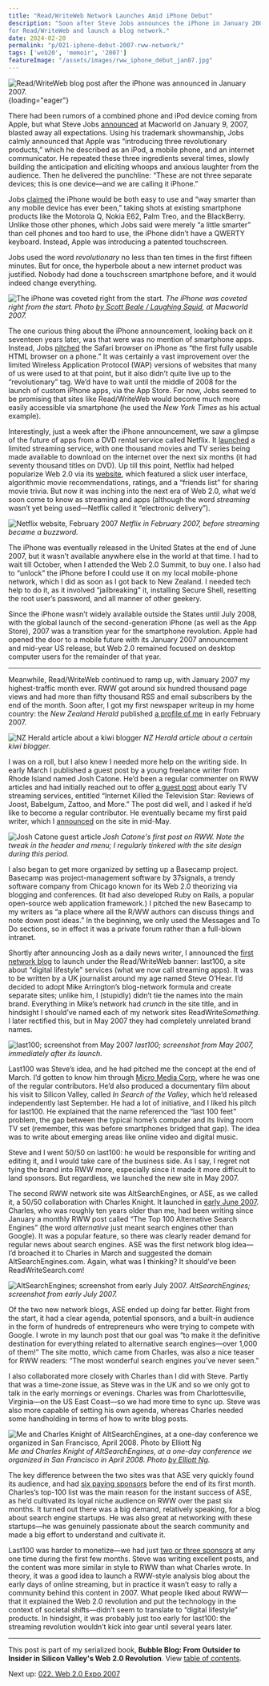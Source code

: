 ```yaml
---
title: "Read/WriteWeb Network Launches Amid iPhone Debut"
description: "Soon after Steve Jobs announces the iPhone in January 2007, I hire my first paid writer 
for Read/WriteWeb and launch a blog network."
date: 2024-02-20
permalink: "p/021-iphone-debut-2007-rww-network/"
tags: ['web20', 'memoir', '2007']
featureImage: "/assets/images/rww_iphone_debut_jan07.jpg"
---
```


![Read/WriteWeb blog post after the iPhone was announced in January 2007.](/assets/images/rww_iphone_debut_jan07.jpg "Read/WriteWeb blog post after the iPhone was announced in January 2007."){loading="eager"}

There had been rumors of a combined phone and iPod device coming from Apple, but what Steve Jobs [announced](https://www.youtube.com/watch?v=wGoM_wVrwng) at Macworld on January 9, 2007, blasted away all expectations. Using his trademark showmanship, Jobs calmly announced that Apple was “introducing three revolutionary products,” which he described as an iPod, a mobile phone, and an internet communicator. He repeated these three ingredients several times, slowly building the anticipation and eliciting whoops and anxious laughter from the audience. Then he delivered the punchline: “These are not three separate devices; this is one device—and we are calling it iPhone.”

Jobs [claimed](https://singjupost.com/wp-content/uploads/2014/07/Steve-Jobs-iPhone-2007-Presentation-Full-Transcript.pdf) the iPhone would be both easy to use and “way smarter than any mobile device has ever been,” taking shots at existing smartphone products like the Motorola Q, Nokia E62, Palm Treo, and the BlackBerry. Unlike those other phones, which Jobs said were merely “a little smarter” than cell phones and too hard to use, the iPhone didn’t have a QWERTY keyboard. Instead, Apple was introducing a patented touchscreen.

Jobs used the word *revolutionary* no less than ten times in the first fifteen minutes. But for once, the hyperbole about a new internet product was justified. Nobody had done a touchscreen smartphone before, and it would indeed change everything.

![The iPhone was coveted right from the start.](/assets/images/353229780_fe7be7cb3d_o.jpg)
*The iPhone was coveted right from the start. Photo [by Scott Beale / Laughing Squid](https://laughingsquid.com/macworld-2007-photos/), at Macworld 2007.*

The one curious thing about the iPhone announcement, looking back on it seventeen years later, was that were was no mention of smartphone apps. Instead, Jobs [pitched](https://thenextweb.com/news/genius-annotated-with-genius) the Safari browser on iPhone as “the first fully usable HTML browser on a phone.” It was certainly a vast improvement over the limited Wireless Application Protocol (WAP) versions of websites that many of us were used to at that point, but it also didn’t quite live up to the “revolutionary” tag. We’d have to wait until the middle of 2008 for the launch of custom iPhone apps, via the App Store. For now, Jobs seemed to be promising that sites like Read/WriteWeb would become much more easily accessible via smartphone (he used the *New York Times* as his actual example).

Interestingly, just a week after the iPhone announcement, we saw a glimpse of the future of apps from a DVD rental service called Netflix. It [launched](https://web.archive.org/web/20071018042331/http://www.netflix.com/MediaCenter?id=5384) a limited streaming service, with one thousand movies and TV series being made available to download on the internet over the next six months (it had seventy thousand titles on DVD). Up till this point, Netflix had helped popularize Web 2.0 via its [website](https://web.archive.org/web/20070211020657/http://www.netflix.com/MediaCenter?id=5379&hnjr=8), which featured a slick user interface, algorithmic movie recommendations, ratings, and a “friends list” for sharing movie trivia. But now it was inching into the next era of Web 2.0, what we’d soon come to know as streaming and apps (although the word *streaming* wasn’t yet being used—Netflix called it “electronic delivery”).

![Netflix website, February 2007](/assets/images/netflix_feb07.jpg)
*Netflix in February 2007, before streaming became a buzzword.*

The iPhone was eventually released in the United States at the end of June 2007, but it wasn’t available anywhere else in the world at that time. I had to wait till October, when I attended the Web 2.0 Summit, to buy one. I also had to “unlock” the iPhone before I could use it on my local mobile-phone network, which I did as soon as I got back to New Zealand. I needed tech help to do it, as it involved “jailbreaking” it, installing Secure Shell, resetting the root user’s password, and all manner of other geekery.

Since the iPhone wasn’t widely available outside the States until July 2008, with the global launch of the second-generation iPhone (as well as the App Store), 2007 was a transition year for the smartphone revolution. Apple had opened the door to a mobile future with its January 2007 announcement and mid-year US release, but Web 2.0 remained focused on desktop computer users for the remainder of that year. 

***

Meanwhile, Read/WriteWeb continued to ramp up, with January 2007 my highest-traffic month ever. RWW got around six hundred thousand page views and had more than fifty thousand RSS and email subscribers by the end of the month. Soon after, I got my first newspaper writeup in my home country: the *New Zealand Herald* published [a profile of me](https://web.archive.org/web/20111020011254/http://www.nzherald.co.nz/business/news/article.cfm?c_id=3&objectid=10424632) in early February 2007.

![NZ Herald article about a kiwi blogger](/assets/images/nzherald_feb07.png)
*NZ Herald article about a certain kiwi blogger.*

I was on a roll, but I also knew I needed more help on the writing side. In early March I published a guest post by a young freelance writer from Rhode Island named Josh Catone. He’d been a regular commenter on RWW articles and had initially reached out to offer [a guest post](https://web.archive.org/web/20070309142719/http://www.readwriteweb.com/archives/internet_killed_the_television_star_joost_babelgum_zattoo.php) about early TV streaming services, entitled “Internet Killed the Television Star: Reviews of Joost, Babelgum, Zattoo, and More.” The post did well, and I asked if he’d like to become a regular contributor. He eventually became my first paid writer, which I [announced](https://web.archive.org/web/20091129012357/http://www.readwriteweb.com/archives/weekly_wrapup_14-18may07.php) on the site in mid-May.

![Josh Catone guest article](/assets/images/rww_joshcatone_mar07.jpg)
*Josh Catone's first post on RWW. Note the tweak in the header and menu; I regularly tinkered with the site design during this period.*

I also began to get more organized by setting up a Basecamp project. Basecamp was project-management software by 37signals, a trendy software company from Chicago known for its Web 2.0 theorizing via blogging and conferences. (It had also developed Ruby on Rails, a popular open-source web application framework.) I pitched the new Basecamp to my writers as “a place where all the R/WW authors can discuss things and note down post ideas.” In the beginning, we only used the Messages and To Do sections, so in effect it was a private forum rather than a full-blown intranet.

Shortly after announcing Josh as a daily news writer, I announced the [first network blog](https://web.archive.org/web/20070523113053/http://www.readwriteweb.com/archives/readwriteweb_blog_network_launches_with_last100.php) to launch under the Read/WriteWeb banner: last100, a site about “digital lifestyle” services (what we now call streaming apps). It was to be written by a UK journalist around my age named Steve O’Hear. I’d decided to adopt Mike Arrington’s blog-network formula and create separate sites; unlike him, I (stupidly) didn’t tie the names into the main brand. Everything in Mike’s network had *crunch* in the site title, and in hindsight I should’ve named each of my network sites ReadWrite*Something*. I later rectified this, but in May 2007 they had completely unrelated brand names.

![last100; screenshot from May 2007](/assets/images/last100_may07.png)
*last100; screenshot from May 2007, immediately after its launch.*

Last100 was Steve’s idea, and he had pitched me the concept at the end of March. I’d gotten to know him through [Micro Media Corp](/p/017-gnomedex-2006-corporate-blogging), where he was one of the regular contributors. He’d also produced a documentary film about his visit to Silicon Valley, called *In Search of the Valley*, which he’d released independently last September. He had a lot of initiative, and I liked his pitch for last100. He explained that the name referenced the “last 100 feet” problem, the gap between the typical home’s computer and its living room TV set (remember, this was before smartphones bridged that gap). The idea was to write about emerging areas like online video and digital music.

Steve and I went 50/50 on last100: he would be responsible for writing and editing it, and I would take care of the business side. As I say, I regret not tying the brand into RWW more, especially since it made it more difficult to land sponsors. But regardless, we launched the new site in May 2007.

The second RWW network site was AltSearchEngines, or ASE, as we called it, a 50/50 collaboration with Charles Knight. It launched in [early June 2007](https://web.archive.org/web/20101021051834/http://www.readwriteweb.com/archives/altsearchengines_launch.php). Charles, who was roughly ten years older than me, had been writing since January a monthly RWW post called “The Top 100 Alternative Search Engines” (the word *alternative* just meant search engines other than Google). It was a popular feature, so there was clearly reader demand for regular news about search engines. ASE was the first network blog idea—I’d broached it to Charles in March and suggested the domain AltSearchEngines&#46;com. Again, what was I thinking? It should’ve been ReadWriteSearch&#46;com!

![AltSearchEngines; screenshot from early July 2007.](/assets/images/ase_july07.png)
*AltSearchEngines; screenshot from early July 2007.*

Of the two new network blogs, ASE ended up doing far better. Right from the start, it had a clear agenda, potential sponsors, and a built-in audience in the form of hundreds of entrepreneurs who were trying to compete with Google. I wrote in my launch post that our goal was “to make it the definitive destination for everything related to alternative search engines—over 1,000 of them!” The site motto, which came from Charles, was also a nice teaser for RWW readers: “The most wonderful search engines you’ve never seen.”

I also collaborated more closely with Charles than I did with Steve. Partly that was a time-zone issue, as Steve was in the UK and so we only got to talk in the early mornings or evenings. Charles was from Charlottesville, Virginia—on the US East Coast—so we had more time to sync up. Steve was also more capable of setting his own agenda, whereas Charles needed some handholding in terms of how to write blog posts.

![Me and Charles Knight of AltSearchEngines, at a one-day conference we organized in San Francisco, April 2008. Photo by Elliott Ng](/assets/images/2435835351_1228047dea_o.jpg)
*Me and Charles Knight of AltSearchEngines, at a one-day conference we organized in San Francisco in April 2008. Photo [by Elliott Ng](https://www.flickr.com/photos/elliottng/2435835351/).*

The key difference between the two sites was that ASE very quickly found its audience, and had [six paying sponsors](https://web.archive.org/web/20070629194350/http://altsearchengines.com/) before the end of its first month. Charles’s top-100 list was the main reason for the instant success of ASE, as he’d cultivated its loyal niche audience on RWW over the past six months. It turned out there was a big demand, relatively speaking, for a blog about search engine startups. He was also great at networking with these startups—he was genuinely passionate about the search community and made a big effort to understand and cultivate it.

Last100 was harder to monetize—we had just [two or three sponsors](https://web.archive.org/web/20070703144700/http://www.last100.com/) at any one time during the first few months. Steve was writing excellent posts, and the content was more similar in style to RWW than what Charles wrote. In theory, it was a good idea to launch a RWW-style analysis blog about the early days of online streaming, but in practice it wasn’t easy to rally a community behind this content in 2007. What people liked about RWW—that it explained the Web 2.0 revolution and put the technology in the context of societal shifts—didn’t seem to translate to “digital lifestyle” products. In hindsight, it was probably just too early for last100: the streaming revolution wouldn’t kick into gear until several years later.

* * *

This post is part of my serialized book, **Bubble Blog: From Outsider to Insider in Silicon Valley's Web 2.0 Revolution**. View [table of contents](/p/roadmap-bubbleblog/).

Next up: [022. Web 2.0 Expo 2007](/p/022-web20-expo-2007/)